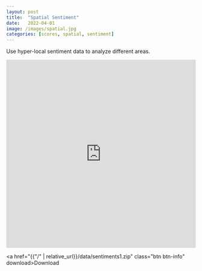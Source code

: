 ```yaml
---
layout: post
title:  "Spatial Sentiment"
date:   2022-04-01
image: /images/spatial.jpg
categories: [scores, spatial, sentiment]
---
```

Use hyper-local sentiment data to analyze different areas.


<iframe
    width="100%" height="500px" frameborder="0" 
    src="https://studio.unfolded.ai/public/31e4cb1c-dd00-4cb4-a7c9-d534fa3c6e9e/embed"
    allowfullscreen>
</iframe>


<a href="{{"/" | relative_url}}/data/sentiments1.zip" class="btn btn-info" download>Download</a>
